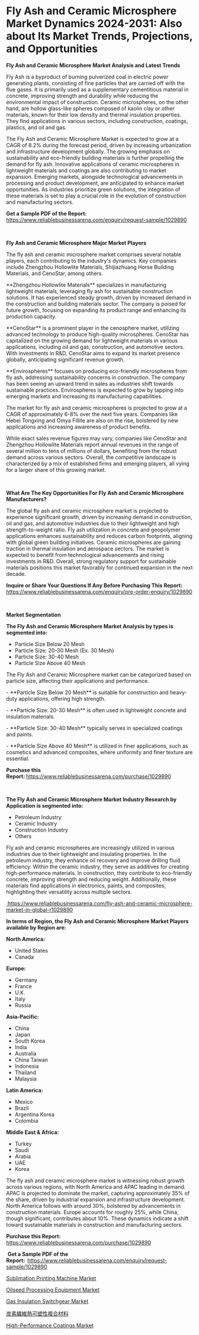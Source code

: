 <p><h1>Fly Ash and Ceramic Microsphere Market Dynamics 2024-2031: Also about Its Market Trends, Projections, and Opportunities</h1></p><p><strong>Fly Ash and Ceramic Microsphere Market Analysis and Latest Trends</strong></p>
<p><p>Fly Ash is a byproduct of burning pulverized coal in electric power generating plants, consisting of fine particles that are carried off with the flue gases. It is primarily used as a supplementary cementitious material in concrete, improving strength and durability while reducing the environmental impact of construction. Ceramic microspheres, on the other hand, are hollow glass-like spheres composed of kaolin clay or other materials, known for their low density and thermal insulation properties. They find applications in various sectors, including construction, coatings, plastics, and oil and gas.</p><p>The Fly Ash and Ceramic Microsphere Market is expected to grow at a CAGR of 8.2% during the forecast period, driven by increasing urbanization and infrastructure development globally. The growing emphasis on sustainability and eco-friendly building materials is further propelling the demand for fly ash. Innovative applications of ceramic microspheres in lightweight materials and coatings are also contributing to market expansion. Emerging markets, alongside technological advancements in processing and product development, are anticipated to enhance market opportunities. As industries prioritize green solutions, the integration of these materials is set to play a crucial role in the evolution of construction and manufacturing sectors.</p></p>
<p><strong>Get a Sample PDF of the Report:&nbsp;</strong> <a href="https://www.reliablebusinessarena.com/enquiry/request-sample/1029890">https://www.reliablebusinessarena.com/enquiry/request-sample/1029890</a></p>
<p>&nbsp;</p>
<p><strong>Fly Ash and Ceramic Microsphere Major Market Players</strong></p>
<p><p>The fly ash and ceramic microsphere market comprises several notable players, each contributing to the industry's dynamics. Key companies include Zhengzhou Hollowlite Materials, Shijiazhuang Horse Building Materials, and CenoStar, among others.</p><p>**Zhengzhou Hollowlite Materials** specializes in manufacturing lightweight materials, leveraging fly ash for sustainable construction solutions. It has experienced steady growth, driven by increased demand in the construction and building materials sector. The company is poised for future growth, focusing on expanding its product range and enhancing its production capacity.</p><p>**CenoStar** is a prominent player in the cenosphere market, utilizing advanced technology to produce high-quality microspheres. CenoStar has capitalized on the growing demand for lightweight materials in various applications, including oil and gas, construction, and automotive sectors. With investments in R&D, CenoStar aims to expand its market presence globally, anticipating significant revenue growth.</p><p>**Envirospheres** focuses on producing eco-friendly microspheres from fly ash, addressing sustainability concerns in construction. The company has been seeing an upward trend in sales as industries shift towards sustainable practices. Envirospheres is expected to grow by tapping into emerging markets and increasing its manufacturing capabilities.</p><p>The market for fly ash and ceramic microspheres is projected to grow at a CAGR of approximately 6-8% over the next five years. Companies like Hebei Tongxing and Omya Fillite are also on the rise, bolstered by new applications and increasing awareness of product benefits.</p><p>While exact sales revenue figures may vary, companies like CenoStar and Zhengzhou Hollowlite Materials report annual revenues in the range of several million to tens of millions of dollars, benefiting from the robust demand across various sectors. Overall, the competitive landscape is characterized by a mix of established firms and emerging players, all vying for a larger share of this growing market.</p></p>
<p>&nbsp;</p>
<p><strong>What Are The Key Opportunities For Fly Ash and Ceramic Microsphere Manufacturers?</strong></p>
<p><p>The global fly ash and ceramic microsphere market is projected to experience significant growth, driven by increasing demand in construction, oil and gas, and automotive industries due to their lightweight and high strength-to-weight ratio. Fly ash utilization in concrete and geopolymer applications enhances sustainability and reduces carbon footprints, aligning with global green building initiatives. Ceramic microspheres are gaining traction in thermal insulation and aerospace sectors. The market is expected to benefit from technological advancements and rising investments in R&D. Overall, strong regulatory support for sustainable materials positions this market favorably for continued expansion in the next decade.</p></p>
<p><strong>Inquire or Share Your Questions If Any Before Purchasing This Report:</strong> <a href="https://www.reliablebusinessarena.com/enquiry/pre-order-enquiry/1029890">https://www.reliablebusinessarena.com/enquiry/pre-order-enquiry/1029890</a></p>
<p>&nbsp;</p>
<p><strong>Market Segmentation</strong></p>
<p><strong>The Fly Ash and Ceramic Microsphere Market Analysis by types is segmented into:</strong></p>
<p><ul><li>Particle Size Below 20 Mesh</li><li>Particle Size: 20-30 Mesh (Ex. 30 Mesh)</li><li>Particle Size: 30-40 Mesh</li><li>Particle Size Above 40 Mesh</li></ul></p>
<p><p>The Fly Ash and Ceramic Microsphere market can be categorized based on particle size, affecting their applications and performance. </p><p>- **Particle Size Below 20 Mesh** is suitable for construction and heavy-duty applications, offering high strength. </p><p>- **Particle Size: 20-30 Mesh** is often used in lightweight concrete and insulation materials. </p><p>- **Particle Size: 30-40 Mesh** typically serves in specialized coatings and paints. </p><p>- **Particle Size Above 40 Mesh** is utilized in finer applications, such as cosmetics and advanced composites, where uniformity and finer texture are essential.</p></p>
<p><strong>Purchase this Report:&nbsp;</strong><a href="https://www.reliablebusinessarena.com/purchase/1029890">https://www.reliablebusinessarena.com/purchase/1029890</a></p>
<p>&nbsp;</p>
<p><strong>The Fly Ash and Ceramic Microsphere Market Industry Research by Application is segmented into:</strong></p>
<p><ul><li>Petroleum Industry</li><li>Ceramic Industry</li><li>Construction Industry</li><li>Others</li></ul></p>
<p><p>Fly ash and ceramic microspheres are increasingly utilized in various industries due to their lightweight and insulating properties. In the petroleum industry, they enhance oil recovery and improve drilling fluid efficiency. Within the ceramic industry, they serve as additives for creating high-performance materials. In construction, they contribute to eco-friendly concrete, improving strength and reducing weight. Additionally, these materials find applications in electronics, paints, and composites, highlighting their versatility across multiple sectors.</p></p>
<p><a href="https://www.reliablebusinessarena.com/fly-ash-and-ceramic-microsphere-market-in-global-r1029890">&nbsp;https://www.reliablebusinessarena.com/fly-ash-and-ceramic-microsphere-market-in-global-r1029890</a></p>
<p><strong>In terms of Region, the Fly Ash and Ceramic Microsphere Market Players available by Region are:</strong></p>
<p>
    <p> <strong> North America: </strong>
        <ul>
            <li>United States</li>
            <li>Canada</li>
        </ul>
        </p> 
    <p> <strong> Europe: </strong>
        <ul>
            <li>Germany</li>
            <li>France</li>
            <li>U.K.</li>
            <li>Italy</li>
            <li>Russia</li>
        </ul>
        </p> 
    <p> <strong> Asia-Pacific: </strong>
        <ul>
            <li>China</li>
            <li>Japan</li>
            <li>South Korea</li>
            <li>India</li>
            <li>Australia</li>
            <li>China Taiwan</li>
            <li>Indonesia</li>
            <li>Thailand</li>
            <li>Malaysia</li>
        </ul>
        </p> 
    <p> <strong> Latin America: </strong>
        <ul>
            <li>Mexico</li>
            <li>Brazil</li>
            <li>Argentina Korea</li>
            <li>Colombia</li>
        </ul>
        </p> 
    <p> <strong> Middle East & Africa: </strong>
        <ul>
            <li>Turkey</li>
            <li>Saudi</li>
            <li>Arabia</li>
            <li>UAE</li>
            <li>Korea</li>
        </ul>
    </p>
    </p>
<p><p>The fly ash and ceramic microsphere market is witnessing robust growth across various regions, with North America and APAC leading in demand. APAC is projected to dominate the market, capturing approximately 35% of the share, driven by industrial expansion and infrastructure development. North America follows with around 30%, bolstered by advancements in construction materials. Europe accounts for roughly 25%, while China, though significant, contributes about 10%. These dynamics indicate a shift toward sustainable materials in construction and manufacturing sectors.</p></p>
<p><strong>Purchase this Report: </strong><a href="https://www.reliablebusinessarena.com/purchase/1029890">https://www.reliablebusinessarena.com/purchase/1029890</a></p>
<p>&nbsp;<strong>Get a Sample PDF of the Report:&nbsp;&nbsp;</strong><a href="https://www.reliablebusinessarena.com/enquiry/request-sample/1029890">https://www.reliablebusinessarena.com/enquiry/request-sample/1029890</a></p>
<p><strong></strong></p>
<p><p><a href="https://medium.com/@endridushku133/the-sublimation-printing-machine-market-decisions-are-mostly-driven-by-resource-optimization-and-7029a8eae500?postPublishedType=initial">Sublimation Printing Machine Market</a></p><p><a href="https://medium.com/@endridushku133/this-report-on-oilseed-processing-equipment-market-is-a-comprehensive-analysis-of-market-shares-22f157bb6042">Oilseed Processing Equipment Market</a></p><p><a href="https://www.linkedin.com/pulse/unlocking-growth-potential-market-strategic-analysis-gas-gqcgf?trackingId=2fuaF6AwSaGfD%2B5gXVnETQ%3D%3D">Gas Insulation Switchgear Market</a></p><p><a href="https://medium.com/@charm854/carbon-fiber-thermoplastic-composites-cc4e4bb09994">炭素繊維熱可塑性複合材料</a></p><p><a href="https://issuu.com/reportprime-2/docs/high-performance-coatings-market-si_250dd13696b0ba">High-Performance Coatings Market</a></p></p>